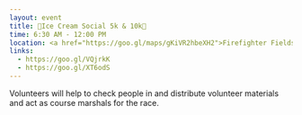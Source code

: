 ```yaml
---
layout: event
title: 🍦Ice Cream Social 5k & 10k🍦
time: 6:30 AM - 12:00 PM
location: <a href="https://goo.gl/maps/gKiVR2hbeXH2">Firefighter Fields</a>, Roosevelt Island 
links: 
  - https://goo.gl/VQjrkK
  - https://goo.gl/XT6odS
---
```

Volunteers will help to check people in and distribute volunteer materials and act as course marshals for the race.
